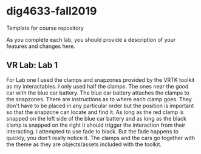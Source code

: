 # dig4633-fall2019
Template for course repository

As you complete each lab, you should provide a description of your features and changes here.

## VR Lab: Lab 1

For Lab one I used the clamps and snapzones provided by the VRTK toolkit as my interactables.  I only used half the clamps.  The ones near the good car with the blue car battery.  The blue car battery attaches the clamps to the snapzones.  There are instructions as to where each clamp goes.  They don't have to be placed in any particular order but the position is important so that the snapzone can locate and find it.  As long as the red clamp is snapped on the left side of the blue car battery and as long as the black clamp is snapped on the right it should trigger the interaction from their interacting.  I attempted to use fade to black.  But the fade happens to quickly, you don't really notice it.  The clamps and the cars go together with the theme as they are objects/assets included with the toolkit.
